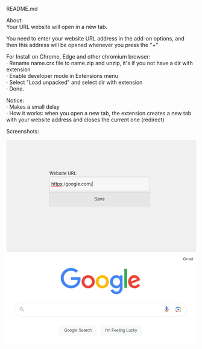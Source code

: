 README.md

About:  
Your URL website will open in a new tab.  

You need to enter your website URL address in the add-on options, and then this address will be opened whenever you press the "+"  


For Install on Chrome, Edge and other chromium browser:  
· Rename name.crx file to name.zip and unzip, it's if you not have a dir with extension  
· Enable developer mode in Extensions menu  
· Select "Load unpacked" and select dir with extension  
· Done.  


Notice:  
· Makes a small delay  
· How it works: when you open a new tab, the extension creates a new tab with your website address and closes the current one (redirect)




Screenshots:

![screenshot](screenshot.png)
![screenshot2](screenshot2.png)




